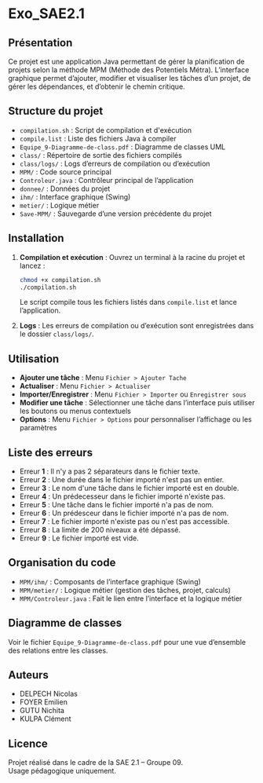 # Exo_SAE2.1

## Présentation

Ce projet est une application Java permettant de gérer la planification de projets selon la méthode MPM (Méthode des Potentiels Métra). L’interface graphique permet d’ajouter, modifier et visualiser les tâches d’un projet, de gérer les dépendances, et d’obtenir le chemin critique.

## Structure du projet

- `compilation.sh` : Script de compilation et d'exécution
- `compile.list` : Liste des fichiers Java à compiler
- `Equipe_9-Diagramme-de-class.pdf` : Diagramme de classes UML
- `class/` : Répertoire de sortie des fichiers compilés
- `class/logs/` : Logs d’erreurs de compilation ou d’exécution
- `MPM/` : Code source principal
- `Controleur.java` : Contrôleur principal de l’application
- `donnee/` : Données du projet
- `ihm/` : Interface graphique (Swing)
- `metier/` : Logique métier
- `Save-MPM/` : Sauvegarde d’une version précédente du projet

## Installation

1. **Compilation et exécution** :
   Ouvrez un terminal à la racine du projet et lancez :
   ```sh
   chmod +x compilation.sh
   ./compilation.sh
   ```
   
   Le script compile tous les fichiers listés dans `compile.list` et lance l’application.

3. **Logs** :
   Les erreurs de compilation ou d’exécution sont enregistrées dans le dossier `class/logs/`.

## Utilisation

- **Ajouter une tâche** : Menu `Fichier > Ajouter Tache`
- **Actualiser** : Menu `Fichier > Actualiser`
- **Importer/Enregistrer** : Menu `Fichier > Importer` ou `Enregistrer sous`
- **Modifier une tâche** : Sélectionner une tâche dans l’interface puis utiliser les boutons ou menus contextuels
- **Options** : Menu `Fichier > Options` pour personnaliser l’affichage ou les paramètres

## Liste des erreurs
   - Erreur **1** : Il n'y a pas 2 séparateurs dans le fichier texte. 
   - Erreur **2** : Une durée dans le fichier importé n'est pas un entier. 
   - Erreur **3** : Le nom d'une tâche dans le fichier importé est en double. 
   - Erreur **4** : Un prédecesseur dans le fichier importé n'existe pas. 
   - Erreur **5** : Une tâche dans le fichier importé n'a pas de nom. 
   - Erreur **6** : Un prédesceur dans le fichier importé n'a pas de nom. 
   - Erreur **7** : Le fichier importé n'existe pas ou n'est pas accessible.
   - Erreur **8** : La limite de 200 niveaux a été dépassé. 
   - Erreur **9** : Le fichier importé est vide. 

## Organisation du code

- `MPM/ihm/` : Composants de l’interface graphique (Swing)
- `MPM/metier/` : Logique métier (gestion des tâches, projet, calculs)
- `MPM/Controleur.java` : Fait le lien entre l’interface et la logique métier

## Diagramme de classes

Voir le fichier `Equipe_9-Diagramme-de-class.pdf` pour une vue d’ensemble des relations entre les classes.

## Auteurs

- DELPECH Nicolas
- FOYER Emilien
- GUTU Nichita
- KULPA Clément

## Licence

Projet réalisé dans le cadre de la SAE 2.1 – Groupe 09.  
Usage pédagogique uniquement.